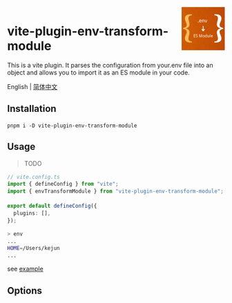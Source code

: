 <img src="./assets/logo.png" alt="logo of vite-plugin-env-transform-module repository" width="100" height="100" align="right" />

# vite-plugin-env-transform-module

This is a vite plugin. It parses the configuration from your.env file into an object and allows you to import it as an ES module in your code.

English | [简体中文](./README.zh-CN.md)

## Installation

```
pnpm i -D vite-plugin-env-transform-module
```

## Usage

> TODO

```ts
// vite.config.ts
import { defineConfig } from "vite";
import { envTransformModule } from "vite-plugin-env-transform-module";

export default defineConfig({
  plugins: [],
});
```

```bash
> env
...
HOME=/Users/kejun
...
```

see [example](./examples/)

## Options


